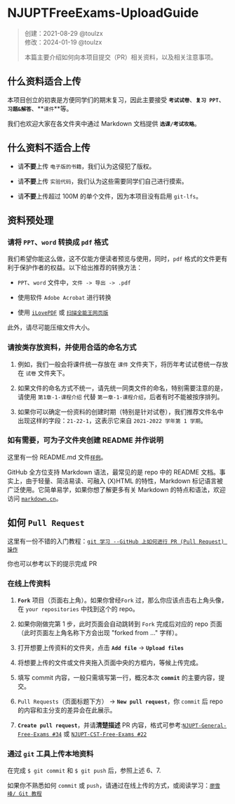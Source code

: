 # NJUPTFreeExams-UploadGuide

> 创建：2021-08-29 @toulzx  
> 修改：2024-01-19 @toulzx
>
> 本篇主要介绍如何向本项目提交（PR）相关资料，以及相关注意事项。

## 什么资料适合上传

本项目创立的初衷是方便同学们的期末复习，因此主要接受 **`考试试卷`**、**`复习 PPT`**、**`习题&解答`**、**`课件`**等。

我们也欢迎大家在各文件夹中通过 Markdown 文档提供 **`选课/考试攻略`**。

## 什么资料不适合上传

- 请**不要**上传 `电子版的书籍`，我们认为这侵犯了版权。

- 请**不要**上传 `实验代码`，我们认为这些需要同学们自己进行摸索。

- 请**不要**上传超过 100M 的单个文件，因为本项目没有启用 `git-lfs`。

## 资料预处理

### 请将 `PPT`、`word` 转换成 `pdf` 格式

我们希望你能这么做，这不仅能方便读者预览与使用，同时，`pdf` 格式的文件更有利于保护作者的权益。以下给出推荐的转换方法：

- `PPT`、`word` 文件中，`文件 -> 导出 -> .pdf`

- 使用软件 `Adobe Acrobat` 进行转换

- 使用 [`iLovePDF`](https://www.ilovepdf.com/) 或 [`扫描全能王网页版`](https://www.camscanner.com/login)

此外，请尽可能压缩文件大小。

### 请按类存放资料，并使用合适的命名方式

1. 例如，我们一般会将课件统一存放在 `课件` 文件夹下，将历年考试试卷统一存放在 `试卷` 文件夹下。

2. 如果文件的命名方式不统一，请先统一同类文件的命名，特别需要注意的是，请使用 `第1章-1-课程介绍` 代替 `第一章-1-课程介绍`，后者有时不能被按序排列。

3. 如果你可以确定一份资料的创建时期（特别是针对试卷），我们推荐文件名中出现这样的字段：`21-22-1`，这表示它来自 `2021-2022 学年第 1 学期`。

### 如有需要，可为子文件夹创建 README 并作说明

这里有一份 README.md 文件[`样例`](./sample.md)。

GitHub 全方位支持 Markdown 语法，最常见的是 repo 中的 README 文档。事实上，由于轻量、简洁易读、可融入 (X)HTML 的特性，Markdown 标记语言被广泛使用。它简单易学，如果你想了解更多有关 Markdown 的特点和语法，欢迎访问 [`markdown.cn`](https://www.markdown.cn/)。

## 如何 `Pull Request`

这里有一份不错的入门教程：[`git 学习 --GitHub 上如何进行 PR (Pull Request) 操作`](https://blog.csdn.net/qq_33429968/article/details/62219783)

你也可以参考以下的提示完成 PR

### 在线上传资料

1. **`Fork`** 项目（页面右上角）。如果你曾经`Fork` 过，那么你应该点击右上角头像，在 `your repositories` 中找到这个的 repo。

2. 如果你刚做完第 1 步，此时页面会自动跳转到 `Fork` 完成后对应的 repo 页面（此时页面左上角名称下方会出现 "forked from ..." 字样）。

3. 打开想要上传资料的文件夹，点击 **`Add file`** -> **`Upload files`**

4. 将想要上传的文件或文件夹拖入页面中央的方框内，等候上传完成。

5. 填写 commit 内容，一般只需填写第一行，概况本次 **`commit`** 的主要内容，提交。

6. `Pull Requests`（页面标题下方） -> **`New pull request`**，你 `commit` 后 repo 的内容和主分支的差异会在此展示。

7. **`Create pull request`**，并请**清楚描述** PR 内容，格式可参考:[`NJUPT-General-Free-Exams #34`](https://github.com/NJUPTFreeExams/NJUPT-General-Free-Exams/pull/34) 或 [`NJUPT-CST-Free-Exams #22`](https://github.com/NJUPTFreeExams/NJUPT-CST-Free-Exams/pull/22)


### 通过 `git` 工具上传本地资料

在完成 `$ git commit` 和 `$ git push` 后，参照上述 6、7.

如果你不熟悉如何 `commit` 或 `push`，请通过在线上传的方式，或阅读学习：[`廖雪峰/ Git 教程`](https://www.liaoxuefeng.com/wiki/896043488029600/896067074338496)
